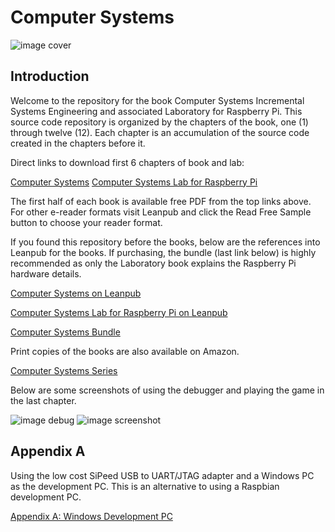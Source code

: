# Computer Systems

![image cover](./images/computer-systems-cover.jpg)

## Introduction

Welcome to the repository for the book Computer Systems Incremental Systems Engineering and associated Laboratory for Raspberry Pi. This source code repository is organized by the chapters of the book, one (1) through twelve (12). Each chapter is an accumulation of the source code created in the chapters before it.

Direct links to download first 6 chapters of book and lab:

[Computer Systems](http://samples.leanpub.com/computersystems-sample.pdf)
[Computer Systems Lab for Raspberry Pi](http://samples.leanpub.com/computersystems_lab_rpi-sample.pdf)

The first half of each book is available free PDF from the top links above.
For other e-reader formats visit Leanpub and click the Read Free Sample button to
choose your reader format.

If you found this repository before the books, below are the references into Leanpub for the books. If purchasing, the bundle (last link below) is highly recommended as only the Laboratory book explains the Raspberry Pi hardware details.

[Computer Systems on Leanpub](https://leanpub.com/computersystems)

[Computer Systems Lab for Raspberry Pi on Leanpub](https://leanpub.com/computersystems_lab_rpi)

[Computer Systems Bundle](https://leanpub.com/b/computersystemscomplete)

Print copies of the books are also available on Amazon.

[Computer Systems Series](https://www.amazon.com/gp/bookseries/B08HRB1VLB)

Below are some screenshots of using the debugger and playing the game in the
last chapter.

![image debug](./images/gdb-tui-game.jpg) ![image screenshot](./images/screenshot.jpg)

## Appendix A

Using the low cost SiPeed USB to UART/JTAG adapter and a Windows PC as
the development PC. This is an alternative to using a Raspbian development
PC.

[Appendix A: Windows Development PC](AppendixA.md)

